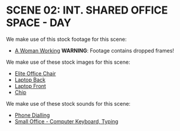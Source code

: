 # SCENE 02: INT. SHARED OFFICE SPACE - DAY

We make use of this stock footage for this scene:

- [A Woman Working](https://www.pexels.com/video/a-woman-working-5717280/) **WARNING**: Footage contains dropped frames!

We make use of these stock images for this scene:

- [Elite Office Chair](https://www.pngkey.com/download/u2e6w7t4w7i1i1a9_elite-office-chair-office-chairs-high-back/)
- [Laptop Back]()
- [Laptop Front]()
- [Chip]()

We make use of these stock sounds for this scene:

- [Phone Dialling](https://freesound.org/people/JSilverSound/sounds/612101/)
- [Small Office - Computer Keyboard, Typing](https://artlist.io/sfx/track/small-office---computer-keyboard-typing/68413)
